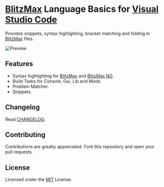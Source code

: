 # [BlitzMax](https://blitzmax.org/) Language Basics for [Visual Studio Code](https://code.visualstudio.com/)

Provides snippets, syntax highlighting, bracket matching and folding in [BlitzMax](https://blitzmax.org/) files.

![Preview](https://github.com/Hezkore/vscode-blitzmax-support/raw/master/./media/demo.png)

## Features
* Syntax highlighting for [BlitzMax](https://nitrologic.itch.io/blitzmax/) and [BlitzMax NG](https://blitzmax.org/).
* Build Tasks for Console, Gui, Lib and Mods.
* Problem Matcher.
* Snippets.

## Changelog

Read [CHANGELOG](https://marketplace.visualstudio.com/items/Hezkore.blitzmax/changelog).

## Contributing

Contributions are greatly appreciated. Fork this repository and open your pull requests.

## License

Licensed under the [MIT](https://github.com/Hezkore/vscode-blitzmax-support/blob/master/LICENSE.md) License.